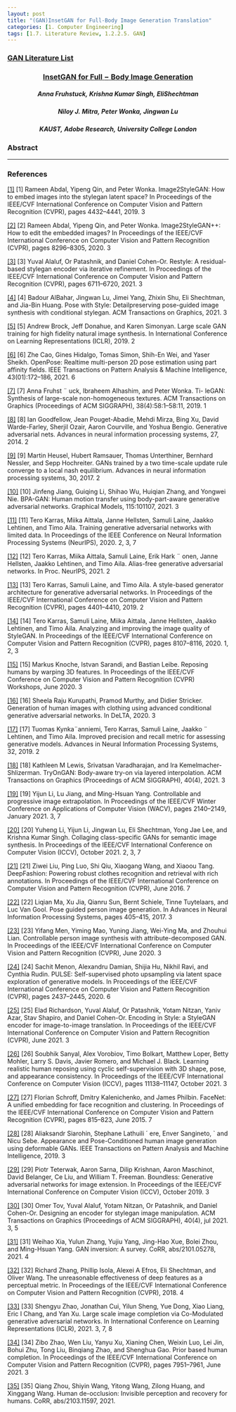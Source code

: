 ```yaml
---
layout: post 
title: "(GAN)InsetGAN for Full-Body Image Generation Translation"
categories: [1. Computer Engineering]
tags: [1.7. Literature Review, 1.2.2.5. GAN]
---
```


### [GAN Literature List](https://maizer2.github.io/1.%20computer%20engineering/2022/05/23/Literature-of-GAN.html)

### [$$\mathbf{InsetGAN\;for\;Full-Body\;Image\;Generation}$$](https://arxiv.org/pdf/2203.07293.pdf)

##### $$\mathbf{Anna\;Fruhstuck,\;Krishna\;Kumar\;Singh,\;Eli Shechtman}$$

##### $$\mathbf{Niloy\;J.\;Mitra,\;Peter\;Wonka,\;Jingwan\;Lu}$$

##### $$\mathbf{KAUST,\;Adobe\;Research,\;University\;College\;London}$$

### $\mathbf{Abstract}$

---

### $\mathbf{References}$

<a href="#footnote_1_2" name="footnote_1_1">[1]</a> [1] Rameen Abdal, Yipeng Qin, and Peter Wonka. Image2StyleGAN: How to embed images into the stylegan latent space? In Proceedings of the IEEE/CVF International Conference on Computer Vision and Pattern Recognition (CVPR), pages 4432–4441, 2019. 3

<a href="#footnote_2_2" name="footnote_2_1">[2]</a> [2] Rameen Abdal, Yipeng Qin, and Peter Wonka. Image2StyleGAN++: How to edit the embedded images? In Proceedings of the IEEE/CVF International Conference on Computer Vision and Pattern Recognition (CVPR), pages 8296–8305, 2020. 3

<a href="#footnote_3_2" name="footnote_3_1">[3]</a> [3] Yuval Alaluf, Or Patashnik, and Daniel Cohen-Or. Restyle: A residual-based stylegan encoder via iterative refinement. In Proceedings of the IEEE/CVF International Conference on Computer Vision and Pattern Recognition (CVPR), pages 6711–6720, 2021. 3

<a href="#footnote_4_2" name="footnote_4_1">[4]</a> [4] Badour AlBahar, Jingwan Lu, Jimei Yang, Zhixin Shu, Eli Shechtman, and Jia-Bin Huang. Pose with Style: Detailpreserving pose-guided image synthesis with conditional stylegan. ACM Transactions on Graphics, 2021. 3

<a href="#footnote_5_2" name="footnote_5_1">[5]</a> [5] Andrew Brock, Jeff Donahue, and Karen Simonyan. Large scale GAN training for high fidelity natural image synthesis. In International Conference on Learning Representations (ICLR), 2019. 2 

<a href="#footnote_6_2" name="footnote_6_1">[6]</a> [6] Zhe Cao, Gines Hidalgo, Tomas Simon, Shih-En Wei, and Yaser Sheikh. OpenPose: Realtime multi-person 2D pose estimation using part affinity fields. IEEE Transactions on Pattern Analysis & Machine Intelligence, 43(01):172–186, 2021. 6

<a href="#footnote_7_2" name="footnote_7_1">[7]</a> [7] Anna Fruhst ¨ uck, Ibraheem Alhashim, and Peter Wonka. Ti- leGAN: Synthesis of large-scale non-homogeneous textures. ACM Transactions on Graphics (Proceedings of ACM SIGGRAPH), 38(4):58:1–58:11, 2019. 1

<a href="#footnote_8_2" name="footnote_8_1">[8]</a> [8] Ian Goodfellow, Jean Pouget-Abadie, Mehdi Mirza, Bing Xu, David Warde-Farley, Sherjil Ozair, Aaron Courville, and Yoshua Bengio. Generative adversarial nets. Advances in neural information processing systems, 27, 2014. 2

<a href="#footnote_9_2" name="footnote_9_1">[9]</a> [9] Martin Heusel, Hubert Ramsauer, Thomas Unterthiner, Bernhard Nessler, and Sepp Hochreiter. GANs trained by a two time-scale update rule converge to a local nash equilibrium. Advances in neural information processing systems, 30, 2017. 2

<a href="#footnote_10_2" name="footnote_10_1">[10]</a> [10] Jinfeng Jiang, Guiqing Li, Shihao Wu, Huiqian Zhang, and Yongwei Nie. BPA-GAN: Human motion transfer using body-part-aware generative adversarial networks. Graphical Models, 115:101107, 2021. 3

<a href="#footnote_11_2" name="footnote_11_1">[11]</a> [11] Tero Karras, Miika Aittala, Janne Hellsten, Samuli Laine, Jaakko Lehtinen, and Timo Aila. Training generative adversarial networks with limited data. In Proceedings of the IEEE Conference on Neural Information Processing Systems (NeurIPS), 2020. 2, 3, 7

<a href="#footnote_12_2" name="footnote_12_1">[12]</a> [12] Tero Karras, Miika Aittala, Samuli Laine, Erik Hark ¨ onen, Janne Hellsten, Jaakko Lehtinen, and Timo Aila. Alias-free generative adversarial networks. In Proc. NeurIPS, 2021. 2

<a href="#footnote_13_2" name="footnote_13_1">[13]</a> [13] Tero Karras, Samuli Laine, and Timo Aila. A style-based generator architecture for generative adversarial networks. In Proceedings of the IEEE/CVF International Conference on Computer Vision and Pattern Recognition (CVPR), pages 4401–4410, 2019. 2

<a href="#footnote_14_2" name="footnote_14_1">[14]</a> [14] Tero Karras, Samuli Laine, Miika Aittala, Janne Hellsten, Jaakko Lehtinen, and Timo Aila. Analyzing and improving the image quality of StyleGAN. In Proceedings of the IEEE/CVF International Conference on Computer Vision and Pattern Recognition (CVPR), pages 8107–8116, 2020. 1, 2, 3

<a href="#footnote_15_2" name="footnote_15_1">[15]</a> [15] Markus Knoche, Istvan Sarandi, and Bastian Leibe. Reposing humans by warping 3D features. In Proceedings of the IEEE/CVF Conference on Computer Vision and Pattern Recognition (CVPR) Workshops, June 2020. 3

<a href="#footnote_16_2" name="footnote_16_1">[16]</a> [16] Sheela Raju Kurupathi, Pramod Murthy, and Didier Stricker. Generation of human images with clothing using advanced conditional generative adversarial networks. In DeLTA, 2020. 3

<a href="#footnote_17_2" name="footnote_17_1">[17]</a> [17] Tuomas Kynka¨anniemi, Tero Karras, Samuli Laine, Jaakko ¨ Lehtinen, and Timo Aila. Improved precision and recall metric for assessing generative models. Advances in Neural Information Processing Systems, 32, 2019. 2

<a href="#footnote_18_2" name="footnote_18_1">[18]</a> [18] Kathleen M Lewis, Srivatsan Varadharajan, and Ira Kemelmacher-Shlizerman. TryOnGAN: Body-aware try-on via layered interpolation. ACM Transactions on Graphics (Proceedings of ACM SIGGRAPH), 40(4), 2021. 3

<a href="#footnote_19_2" name="footnote_19_1">[19]</a> [19] Yijun Li, Lu Jiang, and Ming-Hsuan Yang. Controllable and progressive image extrapolation. In Proceedings of the IEEE/CVF Winter Conference on Applications of Computer Vision (WACV), pages 2140–2149, January 2021. 3, 7

<a href="#footnote_20_2" name="footnote_20_1">[20]</a> [20] Yuheng Li, Yijun Li, Jingwan Lu, Eli Shechtman, Yong Jae Lee, and Krishna Kumar Singh. Collaging class-specific GANs for semantic image synthesis. In Proceedings of the IEEE/CVF International Conference on Computer Vision (ICCV), October 2021. 2, 3, 7

<a href="#footnote_21_2" name="footnote_21_1">[21]</a> [21] Ziwei Liu, Ping Luo, Shi Qiu, Xiaogang Wang, and Xiaoou Tang. DeepFashion: Powering robust clothes recognition and retrieval with rich annotations. In Proceedings of the IEEE/CVF International Conference on Computer Vision and Pattern Recognition (CVPR), June 2016. 7

<a href="#footnote_22_2" name="footnote_22_1">[22]</a> [22] Liqian Ma, Xu Jia, Qianru Sun, Bernt Schiele, Tinne Tuytelaars, and Luc Van Gool. Pose guided person image generation. In Advances in Neural Information Processing Systems, pages 405–415, 2017. 3

<a href="#footnote_23_2" name="footnote_23_1">[23]</a> [23] Yifang Men, Yiming Mao, Yuning Jiang, Wei-Ying Ma, and Zhouhui Lian. Controllable person image synthesis with attribute-decomposed GAN. In Proceedings of the IEEE/CVF International Conference on Computer Vision and Pattern Recognition (CVPR), June 2020. 3

<a href="#footnote_24_2" name="footnote_24_1">[24]</a> [24] Sachit Menon, Alexandru Damian, Shijia Hu, Nikhil Ravi, and Cynthia Rudin. PULSE: Self-supervised photo upsampling via latent space exploration of generative models. In Proceedings of the IEEE/CVF International Conference on Computer Vision and Pattern Recognition (CVPR), pages 2437–2445, 2020. 6

<a href="#footnote_25_2" name="footnote_25_1">[25]</a> [25] Elad Richardson, Yuval Alaluf, Or Patashnik, Yotam Nitzan, Yaniv Azar, Stav Shapiro, and Daniel Cohen-Or. Encoding in Style: a StyleGAN encoder for image-to-image translation. In Proceedings of the IEEE/CVF International Conference on Computer Vision and Pattern Recognition (CVPR), June 2021. 3

<a href="#footnote_26_2" name="footnote_26_1">[26]</a> [26] Soubhik Sanyal, Alex Vorobiov, Timo Bolkart, Matthew Loper, Betty Mohler, Larry S. Davis, Javier Romero, and Michael J. Black. Learning realistic human reposing using cyclic self-supervision with 3D shape, pose, and appearance consistency. In Proceedings of the IEEE/CVF International Conference on Computer Vision (ICCV), pages 11138–11147, October 2021. 3

<a href="#footnote_27_2" name="footnote_27_1">[27]</a> [27] Florian Schroff, Dmitry Kalenichenko, and James Philbin. FaceNet: A unified embedding for face recognition and clustering. In Proceedings of the IEEE/CVF International Conference on Computer Vision and Pattern Recognition (CVPR), pages 815–823, June 2015. 7

<a href="#footnote_28_2" name="footnote_28_1">[28]</a> [28] Aliaksandr Siarohin, Stephane Lathuili ´ ere, Enver Sangineto, ` and Nicu Sebe. Appearance and Pose-Conditioned human image generation using deformable GANs. IEEE Transactions on Pattern Analysis and Machine Intelligence, 2019. 3

<a href="#footnote_29_2" name="footnote_29_1">[29]</a> [29] Piotr Teterwak, Aaron Sarna, Dilip Krishnan, Aaron Maschinot, David Belanger, Ce Liu, and William T. Freeman. Boundless: Generative adversarial networks for image extension. In Proceedings of the IEEE/CVF International Conference on Computer Vision (ICCV), October 2019. 3

<a href="#footnote_30_2" name="footnote_30_1">[30]</a> [30] Omer Tov, Yuval Alaluf, Yotam Nitzan, Or Patashnik, and Daniel Cohen-Or. Designing an encoder for stylegan image manipulation. ACM Transactions on Graphics (Proceedings of ACM SIGGRAPH), 40(4), jul 2021. 3, 5

<a href="#footnote_31_2" name="footnote_31_1">[31]</a> [31] Weihao Xia, Yulun Zhang, Yujiu Yang, Jing-Hao Xue, Bolei Zhou, and Ming-Hsuan Yang. GAN inversion: A survey. CoRR, abs/2101.05278, 2021. 4

<a href="#footnote_32_2" name="footnote_32_1">[32]</a> [32] Richard Zhang, Phillip Isola, Alexei A Efros, Eli Shechtman, and Oliver Wang. The unreasonable effectiveness of deep features as a perceptual metric. In Proceedings of the IEEE/CVF International Conference on Computer Vision and Pattern Recognition (CVPR), 2018. 4

<a href="#footnote_33_2" name="footnote_33_1">[33]</a> [33] Shengyu Zhao, Jonathan Cui, Yilun Sheng, Yue Dong, Xiao Liang, Eric I Chang, and Yan Xu. Large scale image completion via Co-Modulated generative adversarial networks. In International Conference on Learning Representations (ICLR), 2021. 3, 7, 8

<a href="#footnote_34_2" name="footnote_34_1">[34]</a> [34] Zibo Zhao, Wen Liu, Yanyu Xu, Xianing Chen, Weixin Luo, Lei Jin, Bohui Zhu, Tong Liu, Binqiang Zhao, and Shenghua Gao. Prior based human completion. In Proceedings of the IEEE/CVF International Conference on Computer Vision and Pattern Recognition (CVPR), pages 7951–7961, June 2021. 3

<a href="#footnote_35_2" name="footnote_35_1">[35]</a> [35] Qiang Zhou, Shiyin Wang, Yitong Wang, Zilong Huang, and Xinggang Wang. Human de-occlusion: Invisible perception and recovery for humans. CoRR, abs/2103.11597, 2021.





